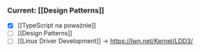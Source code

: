 ### Current: [[Design Patterns]]
- [x] [[TypeScript na poważnie]]
- [ ] [[Design Patterns]]
- [ ] [[Linux Driver Development]] -> https://lwn.net/Kernel/LDD3/
